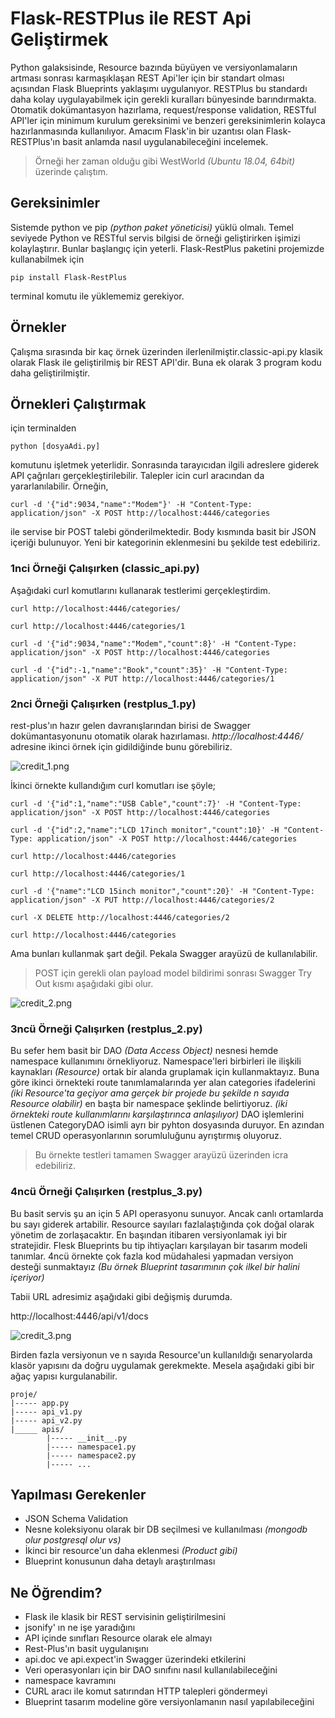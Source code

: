 # Flask-RESTPlus ile REST Api Geliştirmek

Python galaksisinde, Resource bazında büyüyen ve versiyonlamaların artması sonrası karmaşıklaşan REST Api'ler için bir standart olması açısından Flask Blueprints yaklaşımı uygulanıyor. RESTPlus bu standardı daha kolay uygulayabilmek için gerekli kuralları bünyesinde barındırmakta. Otomatik dokümantasyon hazırlama, request/response validation, RESTful API'ler için minimum kurulum gereksinimi ve benzeri gereksinimlerin kolayca hazırlanmasında kullanılıyor. Amacım Flask'in bir uzantısı olan Flask-RESTPlus'ın basit anlamda nasıl uygulanabileceğini incelemek.

>Örneği her zaman olduğu gibi WestWorld _(Ubuntu 18.04, 64bit)_ üzerinde çalıştım.

## Gereksinimler

Sistemde python ve pip _(python paket yöneticisi)_ yüklü olmalı. Temel seviyede Python ve RESTful servis bilgisi de örneği geliştirirken işimizi kolaylaştırır. Bunlar başlangıç için yeterli. Flask-RestPlus paketini projemizde kullanabilmek için

```
pip install Flask-RestPlus
```

terminal komutu ile yüklememiz gerekiyor.

## Örnekler

Çalışma sırasında bir kaç örnek üzerinden ilerlenilmiştir.classic-api.py klasik olarak Flask ile geliştirilmiş bir REST API'dir. Buna ek olarak 3 program kodu daha geliştirilmiştir.

## Örnekleri Çalıştırmak

için terminalden 

```
python [dosyaAdi.py]
```

komutunu işletmek yeterlidir. Sonrasında tarayıcıdan ilgili adreslere giderek API çağrıları gerçekleştirilebilir. Talepler icin curl aracından da yararlanılabilir. Örneğin,

```
curl -d '{"id":9034,"name":"Modem"}' -H "Content-Type: application/json" -X POST http://localhost:4446/categories
```

ile servise bir POST talebi gönderilmektedir. Body kısmında basit bir JSON içeriği bulunuyor. Yeni bir kategorinin eklenmesini bu şekilde test edebiliriz. 

### 1nci Örneği Çalışırken (classic_api.py)

Aşağıdaki curl komutlarını kullanarak testlerimi gerçekleştirdim.

```
curl http://localhost:4446/categories/

curl http://localhost:4446/categories/1

curl -d '{"id":9034,"name":"Modem","count":8}' -H "Content-Type: application/json" -X POST http://localhost:4446/categories

curl -d '{"id":-1,"name":"Book","count":35}' -H "Content-Type: application/json" -X PUT http://localhost:4446/categories/1
```

### 2nci Örneği Çalışırken (restplus_1.py)

rest-plus'ın hazır gelen davranışlarından birisi de Swagger dokümantasyonunu otomatik olarak hazırlaması. _http://localhost:4446/_ adresine ikinci örnek için gidildiğinde bunu görebiliriz.

![credit_1.png](./assets/credit_1.png)

İkinci örnekte kullandığım curl komutları ise şöyle;

```
curl -d '{"id":1,"name":"USB Cable","count":7}' -H "Content-Type: application/json" -X POST http://localhost:4446/categories

curl -d '{"id":2,"name":"LCD 17inch monitor","count":10}' -H "Content-Type: application/json" -X POST http://localhost:4446/categories

curl http://localhost:4446/categories

curl http://localhost:4446/categories/1

curl -d '{"name":"LCD 15inch monitor","count":20}' -H "Content-Type: application/json" -X PUT http://localhost:4446/categories/2

curl -X DELETE http://localhost:4446/categories/2

curl http://localhost:4446/categories

```

Ama bunları kullanmak şart değil. Pekala Swagger arayüzü de kullanılabilir. 

>POST için gerekli olan payload model bildirimi sonrası Swagger Try Out kısmı aşağıdaki gibi olur.

![credit_2.png](./assets/credit_2.png)

### 3ncü Örneği Çalışırken (restplus_2.py)

Bu sefer hem basit bir DAO _(Data Access Object)_ nesnesi hemde namespace kullanımını örnekliyoruz. Namespace'leri birbirleri ile ilişkili kaynakları _(Resource)_ ortak bir alanda gruplamak için kullanmaktayız. Buna göre ikinci örnekteki route tanımlamalarında yer alan categories ifadelerini _(iki Resource'ta geçiyor ama gerçek bir projede bu şekilde n sayıda Resource olabilir)_ en başta bir namespace şeklinde belirtiyoruz. _(iki örnekteki route kullanımlarını karşılaştırınca anlaşılıyor)_ DAO işlemlerini üstlenen CategoryDAO isimli ayrı bir pyhton dosyasında duruyor. En azından temel CRUD operasyonlarının sorumluluğunu ayrıştırmış oluyoruz.

>Bu örnekte testleri tamamen Swagger arayüzü üzerinden icra edebiliriz.

### 4ncü Örneği Çalışırken (restplus_3.py)

Bu basit servis şu an için 5 API operasyonu sunuyor. Ancak canlı ortamlarda bu sayı giderek artabilir. Resource sayıları fazlalaştığında çok doğal olarak yönetim de zorlaşacaktır. En başından itibaren versiyonlamak iyi bir stratejidir. Flesk Blueprints bu tip ihtiyaçları karşılayan bir tasarım modeli tanımlar. 4ncü örnekte çok fazla kod müdahalesi yapmadan versiyon desteği sunmaktayız _(Bu örnek Blueprint tasarımının çok ilkel bir halini içeriyor)_

Tabii URL adresimiz aşağıdaki gibi değişmiş durumda.

http://localhost:4446/api/v1/docs 

![credit_3.png](./assets/credit_3.png)

Birden fazla versiyonun ve n sayıda Resource'un kullanıldığı senaryolarda klasör yapısını da doğru uygulamak gerekmekte. Mesela aşağıdaki gibi bir ağaç yapısı kurgulanabilir.

```
proje/
|----- app.py
|----- api_v1.py
|----- api_v2.py
|_____ apis/
        |----- __init__.py
        |----- namespace1.py
        |----- namespace2.py
        |----- ...
```

## Yapılması Gerekenler

- JSON Schema Validation
- Nesne koleksiyonu olarak bir DB seçilmesi ve kullanılması _(mongodb olur postgresql olur vs)_
- İkinci bir resource'un daha eklenmesi _(Product gibi)_
- Blueprint konusunun daha detaylı araştırılması 

## Ne Öğrendim?

- Flask ile klasik bir REST servisinin geliştirilmesini
- jsonify' ın ne işe yaradığını
- API içinde sınıfları Resource olarak ele almayı
- Rest-Plus'ın basit uygulanışını
- api.doc ve api.expect'in Swagger üzerindeki etkilerini
- Veri operasyonları için bir DAO sınıfını nasıl kullanılabileceğini
- namespace kavramını
- CURL aracı ile komut satırından HTTP talepleri göndermeyi
- Blueprint tasarım modeline göre versiyonlamanın nasıl yapılabileceğini